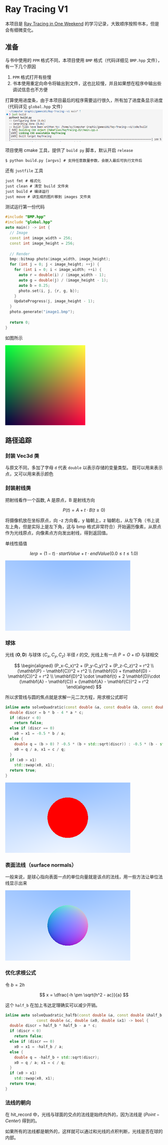 # Ray Tracing V1

本项目是 [Ray Tracing in One Weekend](https://raytracing.github.io/books/RayTracingInOneWeekend.html#diffusematerials/fixingshadowacne) 的学习记录，大致顺序按照书本，但是会有细微变化。

## 准备

与书中使用的 `PPM` 格式不同，本项目使用 `BMP` 格式（代码详细见 `BMP.hpp` 文件），有一下几个原因
1.  `PPM` 格式打开有些慢
2.  书本使用重定向命令将输出到文件，这也比较慢，并且如果想在程序中输出些调试信息也不方便

打算使用进度条，由于本项目最后的程序需要运行很久，所有加了进度条显示进度（代码详见 `global.hpp` 文件）
![Alt](images/progress.png)

项目使用 cmake 工具，提供了 `build py` 脚本，默认开启 `release`
```shell
$ python build.py [argvs] # 支持任意数量参数，会嵌入最后可执行文件后
```
还有 `justfile` 工具
```shell
just fmt # 格式化
just clean # 清空 build 文件夹
just build # 编译运行
just move # 讲生成的图片移到 images 文件夹
```
测试运行第一份代码
```cpp
#include "BMP.hpp"
#include "global.hpp"
auto main() -> int {
  // Image
  const int image_width = 256;
  const int image_height = 256;

  // Render
  bmp::bitmap photo(image_width, image_height);
  for (int j = 0; j < image_height; ++j) {
    for (int i = 0; i < image_width; ++i) {
      auto r = double(i) / (image_width - 1);
      auto g = double(j) / (image_height - 1);
      auto b = 0.25;
      photo.set(i, j, {r, g, b});
    }
    UpdateProgress(j, image_height - 1);
  }
  photo.generate("image1.bmp");

  return 0;
}
```
如图所示

![Alt](images/image1.bmp)


## 路径追踪

### 封装 Vec3d 类

与原文不同，多加了字母 `d` 代表 `double` 以表示存储的变量类型。
既可以用来表示点，又可以用来表示颜色

### 封装射线类

把射线看作一个函数, A 是原点，B 是射线方向

$$
P(t) = A + t \cdot B (t \ge 0)
$$

将摄像机放在坐标原点，向 -z 方向看，y 轴朝上，z 轴朝右，从左下角（书上说左上角，但是实际上是左下角，这与 bmp 格式非常符合）开始遍历像素，从原点作为光线原点，向像素点方向发出射线，得到返回值。

单线性插值

$$
lerp = (1 - t) \cdot startValue + t \cdot endValue (0.0 \leqslant t \leqslant 1.0)
$$

![Alt](images/image2.bmp)

### 球体

光线 $(\mathbf{O}, \mathbf{D})$ 与球体 $(C_x, C_y, C_z)$ 半径 $r$ 的交, 光线上有一点 $P = O + tD$ 与球相交

$$
\begin{aligned}
  (P_x-C_x)^2 + (P_y-C_y)^2 + (P_z-C_z)^2 = r^2 \\
  (\mathbf{P} - \mathbf{C})^2 = r^2 \\
  (\mathbf{O} + t\mathbf{D} - \mathbf{C})^2 = r^2 \\
  \mathbf{D}^2 \cdot \mathbf{t} + 2 \mathbf{D}\cdot (\mathbf{A} - \mathbf{C}) + (\mathbf{A} - \mathbf{C})^2 = r^2
\end{aligned}
$$

所以求管线与圆的焦点就是求解一元二次方程，用求根公式即可

```cpp
inline auto solveQuadratic(const double &a, const double &b, const double &c, double &x0, double &x1) -> bool {
  double discr = b * b - 4 * a * c;
  if (discr < 0)
    return false;
  else if (discr == 0)
    x0 = x1 = -0.5 * b / a;
  else {
    double q = (b > 0) ? -0.5 * (b + std::sqrt(discr)) : -0.5 * (b - std::sqrt(discr));
    x0 = q / a, x1 = c / q;
  }
  if (x0 > x1)
    std::swap(x0, x1);
  return true;
}
```
![Alt](images/image3.bmp)

### 表面法线（surface normals）

一般来说，是球心指向表面一点的单位向量就是该点的法线，用一些方法让单位法线显示出来

![Alt](images/image4.bmp)

### 优化求根公式

令 $b = 2h$

$$
x = \dfrac{-h \pm \sqrt{h^2 - ac}}{a}
$$

这个 `half_b` 在加上韦达定理确实可以减少开销。

```cpp
inline auto solveQuadratic_halfb(const double &a, const double &half_b, 
              const double &c, double &x0, double &x1) -> bool {
  double discr = half_b * half_b - a * c;
  if (discr < 0)
    return false;
  else if (discr == 0)
    x0 = x1 = -half_b / a;
  else {
    double q = -half_b + std::sqrt(discr);
    x0 = q / a; x1 = c / q;
  }
  if (x0 > x1)
    std::swap(x0, x1);
  return true;
}
```

### 法线的朝向

在 hit_record 中，光线与球面的交点的法线是始终向外的，因为法线是 $(Point - Center)$ 得到的。

如果所有的法线都是朝外的，这样就可以通过和光线的点积判断，光线是否在球的内部。
